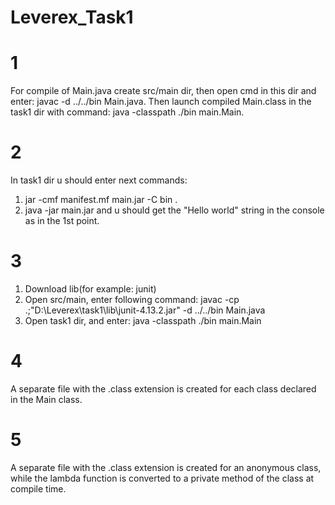# Leverex_Task1

# 1
  For compile of Main.java create src/main dir, then open cmd in this dir and enter: javac -d ../../bin Main.java.
  Then launch compiled Main.class in the task1 dir with command: java -classpath ./bin main.Main.
# 2
  In task1 dir u should enter next commands:
   1. jar -cmf manifest.mf main.jar -C bin .
   2. java -jar main.jar
  and u should get the "Hello world" string in the console as in the 1st point.
 # 3
  1. Download lib(for example: junit)
  2. Open src/main, enter following command: javac -cp .;"D:\Leverex\task1\lib\junit-4.13.2.jar" -d ../../bin Main.java
  3. Open task1 dir, and enter: java -classpath ./bin main.Main
 # 4
  A separate file with the .class extension is created for each class declared in the Main class.
 # 5
 A separate file with the .class extension is created for an anonymous class, while the lambda function is converted to a private method of the class at compile time.
